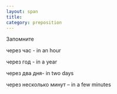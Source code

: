 ```yaml
---
layout: span
title: 
category: preposition
---
```

<span class="rules"><p>Запомните</p>
<p>через час - in an hour</p>
<p>через год - in a year</p>
<p>через два дня- in two days</p>
<p>через несколько минут – in a few minutes</p></span>